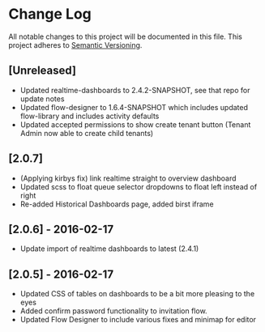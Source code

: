# Change Log
All notable changes to this project will be documented in this file.
This project adheres to [Semantic Versioning](http://semver.org/).

## [Unreleased]
* Updated realtime-dashboards to 2.4.2-SNAPSHOT, see that repo for update notes
* Updated flow-designer to 1.6.4-SNAPSHOT which includes updated flow-library and includes activity defaults
* Updated accepted permissions to show create tenant button (Tenant Admin now able to create child tenants)

## [2.0.7]
* (Applying kirbys fix) link realtime straight to overview dashboard
* Updated scss to float queue selector dropdowns to float left instead of right
* Re-added Historical Dashboards page, added birst iframe

## [2.0.6] - 2016-02-17
* Update import of realtime dashboards to latest (2.4.1)

## [2.0.5] - 2016-02-17
* Updated CSS of tables on dashboards to be a bit more pleasing to the eyes
* Added confirm password functionality to invitation flow.
* Updated Flow Designer to include various fixes and minimap for editor

